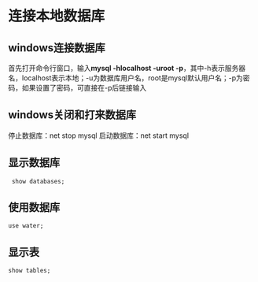 # 连接本地数据库

## windows连接数据库
首先打开命令行窗口，输入**mysql -hlocalhost -uroot -p**，其中-h表示服务器名，localhost表示本地；-u为数据库用户名，root是mysql默认用户名；-p为密码，如果设置了密码，可直接在-p后链接输入

## windows关闭和打来数据库
停止数据库：net stop mysql   启动数据库：net start mysql

## 显示数据库
```
 show databases;
```

## 使用数据库
```
use water;
```

## 显示表
```
show tables;
```
